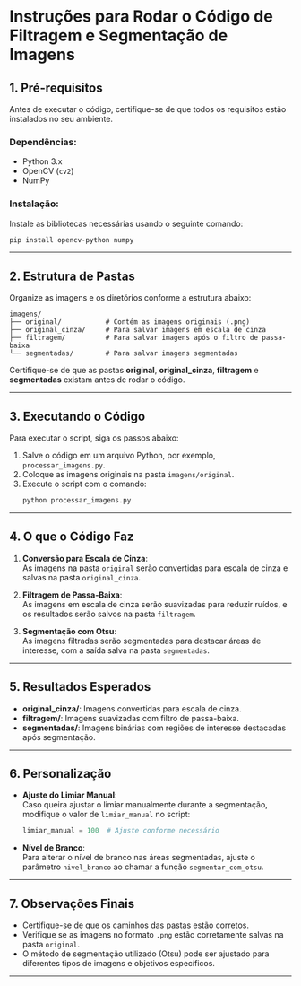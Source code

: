 # Instruções para Rodar o Código de Filtragem e Segmentação de Imagens

## 1. Pré-requisitos
Antes de executar o código, certifique-se de que todos os requisitos estão instalados no seu ambiente.

### Dependências:
- Python 3.x
- OpenCV (`cv2`)
- NumPy

### Instalação:
Instale as bibliotecas necessárias usando o seguinte comando:
```bash
pip install opencv-python numpy
```

---

## 2. Estrutura de Pastas
Organize as imagens e os diretórios conforme a estrutura abaixo:

```
imagens/
├── original/           # Contém as imagens originais (.png)
├── original_cinza/     # Para salvar imagens em escala de cinza
├── filtragem/          # Para salvar imagens após o filtro de passa-baixa
└── segmentadas/        # Para salvar imagens segmentadas
```

Certifique-se de que as pastas **original**, **original_cinza**, **filtragem** e **segmentadas** existam antes de rodar o código.

---

## 3. Executando o Código
Para executar o script, siga os passos abaixo:

1. Salve o código em um arquivo Python, por exemplo, `processar_imagens.py`.
2. Coloque as imagens originais na pasta `imagens/original`.
3. Execute o script com o comando:
   ```bash
   python processar_imagens.py
   ```

---

## 4. O que o Código Faz

1. **Conversão para Escala de Cinza**:  
   As imagens na pasta `original` serão convertidas para escala de cinza e salvas na pasta `original_cinza`.

2. **Filtragem de Passa-Baixa**:  
   As imagens em escala de cinza serão suavizadas para reduzir ruídos, e os resultados serão salvos na pasta `filtragem`.

3. **Segmentação com Otsu**:  
   As imagens filtradas serão segmentadas para destacar áreas de interesse, com a saída salva na pasta `segmentadas`.

---

## 5. Resultados Esperados

- **original_cinza/**: Imagens convertidas para escala de cinza.
- **filtragem/**: Imagens suavizadas com filtro de passa-baixa.
- **segmentadas/**: Imagens binárias com regiões de interesse destacadas após segmentação.

---

## 6. Personalização

- **Ajuste do Limiar Manual**:  
  Caso queira ajustar o limiar manualmente durante a segmentação, modifique o valor de `limiar_manual` no script:
  ```python
  limiar_manual = 100  # Ajuste conforme necessário
  ```

- **Nível de Branco**:  
  Para alterar o nível de branco nas áreas segmentadas, ajuste o parâmetro `nivel_branco` ao chamar a função `segmentar_com_otsu`.

---

## 7. Observações Finais

- Certifique-se de que os caminhos das pastas estão corretos.
- Verifique se as imagens no formato `.png` estão corretamente salvas na pasta `original`.
- O método de segmentação utilizado (Otsu) pode ser ajustado para diferentes tipos de imagens e objetivos específicos.

---
